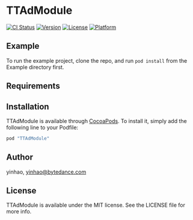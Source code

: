 # TTAdModule

[![CI Status](http://img.shields.io/travis/yinhao/TTAdModule.svg?style=flat)](https://travis-ci.org/yinhao/TTAdModule)
[![Version](https://img.shields.io/cocoapods/v/TTAdModule.svg?style=flat)](http://cocoapods.org/pods/TTAdModule)
[![License](https://img.shields.io/cocoapods/l/TTAdModule.svg?style=flat)](http://cocoapods.org/pods/TTAdModule)
[![Platform](https://img.shields.io/cocoapods/p/TTAdModule.svg?style=flat)](http://cocoapods.org/pods/TTAdModule)

## Example

To run the example project, clone the repo, and run `pod install` from the Example directory first.

## Requirements

## Installation

TTAdModule is available through [CocoaPods](http://cocoapods.org). To install
it, simply add the following line to your Podfile:

```ruby
pod "TTAdModule"
```

## Author

yinhao, yinhao@bytedance.com

## License

TTAdModule is available under the MIT license. See the LICENSE file for more info.
